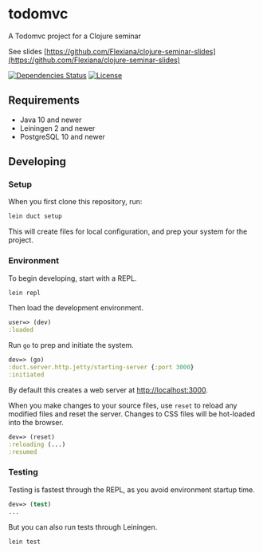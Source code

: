 # todomvc

A Todomvc project for a Clojure seminar

See slides [https://github.com/Flexiana/clojure-seminar-slides](https://github.com/Flexiana/clojure-seminar-slides)

[![Dependencies Status](https://jarkeeper.com/flexiana/clojure-seminar-slides/status.png)](https://jarkeeper.com/flexiana/clojure-seminar-slides)
[![License](https://img.shields.io/badge/MIT-Clause-blue.svg)](https://opensource.org/licenses/MIT)

## Requirements

* Java 10 and newer
* Leiningen 2 and newer
* PostgreSQL 10 and newer


## Developing

### Setup

When you first clone this repository, run:

```sh
lein duct setup
```

This will create files for local configuration, and prep your system
for the project.

### Environment

To begin developing, start with a REPL.

```sh
lein repl
```

Then load the development environment.

```clojure
user=> (dev)
:loaded
```

Run `go` to prep and initiate the system.

```clojure
dev=> (go)
:duct.server.http.jetty/starting-server {:port 3000}
:initiated
```

By default this creates a web server at <http://localhost:3000>.

When you make changes to your source files, use `reset` to reload any
modified files and reset the server. Changes to CSS files will be hot-loaded into the browser.

```clojure
dev=> (reset)
:reloading (...)
:resumed
```

### Testing

Testing is fastest through the REPL, as you avoid environment startup
time.

```clojure
dev=> (test)
...
```

But you can also run tests through Leiningen.

```sh
lein test
```
